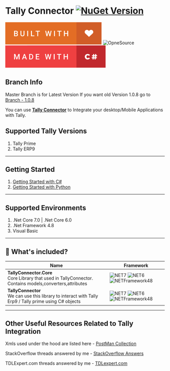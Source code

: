 # Tally Connector  [![NuGet Version](https://img.shields.io/nuget/v/TallyConnector.svg?style=flat)](https://www.nuget.org/packages/TallyConnector/)

![builtwithlove](https://raw.githubusercontent.com/BraveUX/for-the-badge/master/src/images/badges/built-with-love.svg)
![OpneSource](https://raw.githubusercontent.com/BraveUX/for-the-badge/master/src/images/badges/open-source.svg)
![c#](https://raw.githubusercontent.com/BraveUX/for-the-badge/master/src/images/badges/made-with-c-sharp.svg)

## Branch Info

Master Branch is for Latest Version
If you want old Version 1.0.8 go to [Branch - 1.0.8](https://github.com/Accounting-Companion/TallyConnector/tree/1.08)

You can use **[Tally Connector](https://github.com/saivineeth100/TallyConnector/)** to Integrate your desktop/Mobile Applications with Tally.

## Supported Tally Versions

1. Tally Prime
2. Tally ERP9
___
## Getting Started
1. [Getting Started with C#](https://github.com/Accounting-Companion/TallyConnector_Samples/blob/master/1.GettingStrated.ipynb)
2. [Getting Started with Python](https://github.com/saivineeth100/Python_Tally/blob/main/Tally.ipynb)
___

## Supported Environments

1. .Net Core 7.0 | .Net Core 6.0
2. .Net Framework 4.8
3. Visual Basic

___

## 📁 What's included?

| Name| Framework |
| --- | --- |
| **TallyConnector.Core**  <br/>Core Library that used in TallyConnector.<br/> Contains models,converters,attributes | ![NET7](https://img.shields.io/badge/.NET-7.0-white) ![NET6](https://img.shields.io/badge/.NET-6.0-red) ![NETFramework48](https://img.shields.io/badge/.NET%20Framework-4.8-orange)|
| **TallyConnector**  <br/>We can use this library to interact with Tally Erp9 / Tally prime using C# objects  | ![NET7](https://img.shields.io/badge/.NET-7.0-white) ![NET6](https://img.shields.io/badge/.NET-6.0-red) ![NETFramework48](https://img.shields.io/badge/.NET%20Framework-4.8-orange)|
___

## Other Useful Resources Related to Tally Integration

Xmls used under the hood are listed here - [PostMan Collection](https://documenter.getpostman.com/view/13855108/TzeRpAMt)

StackOverflow threads answered by me  - [StackOverflow Answers](https://stackoverflow.com/search?tab=newest&q=user%3a13605609%20%5btally%5d)

TDLExpert.com threads answered by me - [TDLexpert.com](http://tdlexpert.com/index.php?members/sai-vineeth.12412/)
